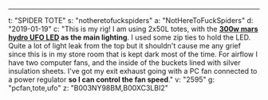 ---
t: "SPIDER TOTE"
s: "notheretofuckspiders"
a: "NotHereToFuckSpiders"
d: "2019-01-19"
c: "This is my rig! I am using 2x50L totes, with the <strong><a href='https://www.amazon.com/MarsHydro-Spectrum-Hydroponic-Indoor-Growing/dp/B00XC3LBI2/ref=as_li_ss_tl?s=lawn-garden&ie=UTF8&qid=1514860629&sr=1-1&keywords=mars+300&linkCode=ll1&tag=spacbuck-20&linkId=177221032c2248fa8f8b41b6f53b9214'>300w mars hydro UFO LED</a> as the main lighting</strong>. I used some zip ties to hold the LED. Quite a lot of light leak from the top but it shouldn't cause me any grief since this is in my store room that is kept dark most of the time.
  For airflow I have two computer fans, and the inside of the buckets lined with silver insulation sheets. I've got my exit exhaust going with a PC fan connected to a power regulator <strong>so I can control the fan speed</strong>."
v: "2595"
g: "pcfan,tote,ufo"
z: "B003NY98BM,B00XC3LBI2"
